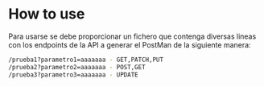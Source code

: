 # How to use
Para usarse se debe proporcionar un fichero que contenga diversas lineas con los endpoints de la API a generar el PostMan de la siguiente manera:
```bash
/prueba1?parametro1=aaaaaaa - GET,PATCH,PUT
/prueba2?parametro2=aaaaaaa - POST,GET
/prueba3?parametro3=aaaaaaa - UPDATE
```
